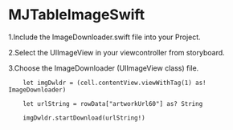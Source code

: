 # MJTableImageSwift

1.Include the ImageDownloader.swift file into your Project.

2.Select the UIImageView in your viewcontroller from storyboard.

3.Choose the ImageDownloader (UIImageView class) file.

        let imgDwldr = (cell.contentView.viewWithTag(1) as! ImageDownloader)
        
        let urlString = rowData["artworkUrl60"] as? String
        
        imgDwldr.startDownload(urlString!)
        



